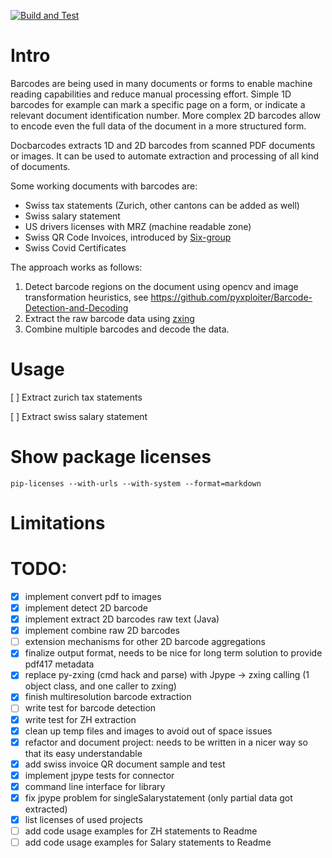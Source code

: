 [![Build and Test](https://github.com/ArlindNocaj/document-barcodes/actions/workflows/python-package-conda.yml/badge.svg)](https://github.com/ArlindNocaj/document-barcodes/actions/workflows/python-package-conda.yml)

# Intro

Barcodes are being used in many documents or forms to enable machine reading capabilities and reduce manual processing effort.
Simple 1D barcodes for example can mark a specific page on a form, or indicate a relevant document identification number.
More complex 2D barcodes allow to encode even the full data of the document in a more structured form.

Docbarcodes extracts 1D and 2D barcodes from scanned PDF documents or images.
It can be used to automate extraction and processing of all kind of documents.

Some working documents with barcodes are:

* Swiss tax statements (Zurich, other cantons can be added as well)
* Swiss salary statement  
* US drivers licenses with MRZ (machine readable zone)
* Swiss QR Code Invoices, introduced by [Six-group](https://www.six-group.com/en/newsroom/media-releases/2020/20200609-qr-bill-launch.html) 
* Swiss Covid Certificates

The approach works as follows:

1. Detect barcode regions on the document using opencv and image transformation heuristics, see https://github.com/pyxploiter/Barcode-Detection-and-Decoding
2. Extract the raw barcode data using [zxing](https://github.com/zxing/zxing)
3. Combine multiple barcodes and decode the data.


# Usage 

[ ] Extract zurich tax statements

[ ] Extract swiss salary statement


# Show package licenses

```
pip-licenses --with-urls --with-system --format=markdown
```

# Limitations

# TODO:

* [x] implement convert pdf to images
* [x] implement detect 2D barcode
* [x] implement extract 2D barcodes raw text (Java)
* [x] implement combine raw 2D barcodes
* [ ] extension mechanisms for other 2D barcode aggregations
* [x] finalize output format, needs to be nice for long term solution to provide pdf417 metadata
* [x] replace py-zxing (cmd hack and parse) with Jpype -> zxing calling (1 object class, and one caller to zxing)
* [x] finish multiresolution barcode extraction
* [ ] write test for barcode detection
* [x] write test for ZH extraction 
* [x] clean up temp files and images to avoid out of space issues
* [x] refactor and document project: needs to be written in a nicer way so that its easy understandable
* [x] add swiss invoice QR document sample and test
* [x] implement jpype tests for connector
* [x] command line interface for library
* [x] fix jpype problem for singleSalarystatement (only partial data got extracted)
* [x] list licenses of used projects
* [ ] add code usage examples for ZH statements to Readme
* [ ] add code usage examples for Salary statements to Readme
